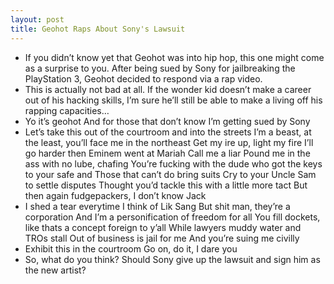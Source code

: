 ```yaml
---
layout: post
title: Geohot Raps About Sony's Lawsuit
---
```

* If you didn’t know yet that Geohot was into hip hop, this one might come as a surprise to you. After being sued by Sony for jailbreaking the PlayStation 3, Geohot decided to respond via a rap video.
* This is actually not bad at all. If the wonder kid doesn’t make a career out of his hacking skills, I’m sure he’ll still be able to make a living off his rapping capacities…
* Yo it’s geohot And for those that don’t know I’m getting sued by Sony
* Let’s take this out of the courtroom and into the streets I’m a beast, at the least, you’ll face me in the northeast Get my ire up, light my fire I’ll go harder then Eminem went at Mariah Call me a liar Pound me in the ass with no lube, chafing You’re fucking with the dude who got the keys to your safe and Those that can’t do bring suits Cry to your Uncle Sam to settle disputes Thought you’d tackle this with a little more tact But then again fudgepackers, I don’t know Jack
* I shed a tear everytime I think of Lik Sang But shit man, they’re a corporation And I’m a personification of freedom for all You fill dockets, like thats a concept foreign to y’all While lawyers muddy water and TROs stall Out of business is jail for me And you’re suing me civilly
* Exhibit this in the courtroom Go on, do it, I dare you
* So, what do you think? Should Sony give up the lawsuit and sign him as the new artist?

